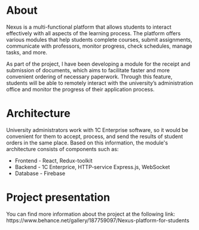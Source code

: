 # About
<p>Nexus is a multi-functional platform that allows students to interact effectively with all aspects of the learning process. The platform offers various modules that help students complete courses, submit assignments, communicate with professors, monitor progress, check schedules, manage tasks, and more.</p>

<p>As part of the project, I have been developing a module for the receipt and submission of documents, which aims to facilitate faster and more convenient ordering of necessary paperwork. Through this feature, students will be able to remotely interact with the university’s administration office and monitor the progress of their application process.</p>

# Architecture
University administrators work with 1C Enterprise software, so it would be convenient for them to accept, process, and send the results of student orders in the same place. Based on this information, the module's architecture consists of components such as:
<ul>
  <li>Frontend - React, Redux-toolkit</li>
  <li>Backend - 1C Enterprice, HTTP-service Express.js, WebSocket</li>
  <li>Database - Firebase</li>
</ul>

# Project presentation
<p>You can find more information about the project at the following link:<br />
  https://www.behance.net/gallery/187759097/Nexus-platform-for-students
</p>
